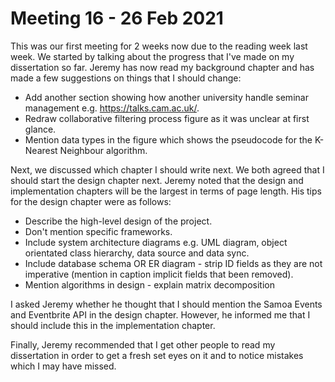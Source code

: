 # Meeting 16 - 26 Feb 2021

This was our first meeting for 2 weeks now due to the reading week last week. We started by talking about the progress that I've made on my dissertation so far. Jeremy has now read my background chapter and has made a few suggestions on things that I should change:

- Add another section showing how another university handle seminar management e.g. https://talks.cam.ac.uk/.
- Redraw collaborative filtering process figure as it was unclear at first glance.
- Mention data types in the figure which shows the pseudocode for the K-Nearest Neighbour algorithm.

Next, we discussed which chapter I should write next. We both agreed that I should start the design chapter next. Jeremy noted that the design and implementation chapters will be the largest in terms of page length. His tips for the design chapter were as follows:

- Describe the high-level design of the project.
- Don't mention specific frameworks.
- Include system architecture diagrams e.g. UML diagram, object orientated class hierarchy, data source and data sync.
- Include database schema OR ER diagram - strip ID fields as they are not imperative (mention in caption implicit fields that been removed).
- Mention algorithms in design - explain matrix decomposition

I asked Jeremy whether he thought that I should mention the Samoa Events and Eventbrite API in the design chapter. However, he informed me that I should include this in the implementation chapter.

Finally, Jeremy recommended that I get other people to read my dissertation in order to get a fresh set eyes on it and to notice mistakes which I may have missed.
